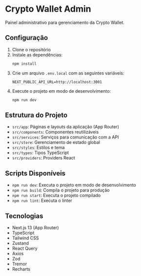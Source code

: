 # Crypto Wallet Admin

Painel administrativo para gerenciamento da Crypto Wallet.

## Configuração

1. Clone o repositório
2. Instale as dependências:
   ```bash
   npm install
   ```
3. Crie um arquivo `.env.local` com as seguintes variáveis:
   ```
   NEXT_PUBLIC_API_URL=http://localhost:3001
   ```
4. Execute o projeto em modo de desenvolvimento:
   ```bash
   npm run dev
   ```

## Estrutura do Projeto

- `src/app`: Páginas e layouts da aplicação (App Router)
- `src/components`: Componentes reutilizáveis
- `src/services`: Serviços para comunicação com a API
- `src/store`: Gerenciamento de estado global
- `src/styles`: Estilos e tema
- `src/types`: Tipos TypeScript
- `src/providers`: Providers React

## Scripts Disponíveis

- `npm run dev`: Executa o projeto em modo de desenvolvimento
- `npm run build`: Compila o projeto para produção
- `npm run start`: Executa o projeto compilado
- `npm run lint`: Executa o linter

## Tecnologias

- Next.js 13 (App Router)
- TypeScript
- Tailwind CSS
- Zustand
- React Query
- Axios
- Zod
- Tremor
- Recharts
